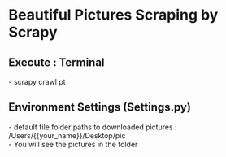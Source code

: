 <h1> Beautiful Pictures Scraping by Scrapy </h1>

<h2>Execute : Terminal</h2>
- scrapy crawl pt



<h2>Environment Settings (Settings.py)</h2>
- default file folder paths to downloaded pictures : /Users/{{your_name}}/Desktop/pic<BR>
- You will see the pictures in the folder


  
